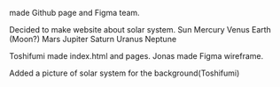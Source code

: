 made Github page and Figma team.

Decided to make website about solar system.
    Sun
    Mercury
    Venus
    Earth
    (Moon?)
    Mars
    Jupiter
    Saturn
    Uranus
    Neptune

Toshifumi made index.html and pages.
Jonas made Figma wireframe.

Added a picture of solar system for the background(Toshifumi)



